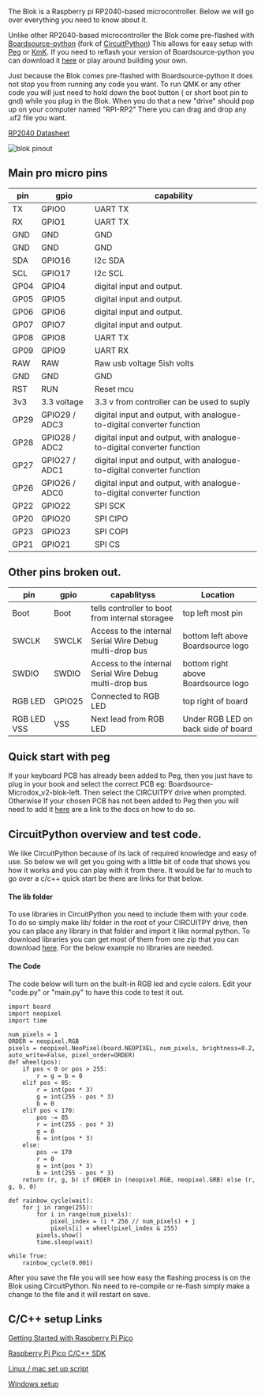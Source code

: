 The Blok is a Raspberry pi RP2040-based microcontroller. Below we will go over everything you need to know about it.

Unlike other RP2040-based microcontroller the Blok come pre-flashed with [Boardsource-python](https://github.com/boardsource/bs-python) (fork of [CircuitPython](https://circuitpython.org/)) This allows for easy setup with [Peg](https://peg.software/) or [KmK](https://www.kmkfw.io/). If you need to reflash your version of Boardsource-python you can download it [here](https://peg.software/api/blok.uf2) or play around building your own.

Just because the Blok comes pre-flashed with Boardsource-python it does not stop you from running any code you want. To run QMK or any other code you will just need to hold down the boot button ( or short boot pin to gnd) while you plug in the Blok. When you do that a new "drive" should pop up on your computer named "RPI-RP2" There you can drag and drop any .uf2 file you want.

[RP2040 Datasheet](https://datasheets.raspberrypi.com/rp2040/rp2040-datasheet.pdf)

![blok pinout](https://boardsource.imgix.net/617d3ea0-dd21-11ec-8169-f7a98d6afdaa.png)

## Main pro micro pins 

| pin  | gpio          | capability                                                           |
|------|---------------|-----------------------------------------------------------------------|
| TX   | GPIO0         | UART TX                                                               |
| RX   | GPIO1         | UART TX                                                               |
| GND  | GND           | GND                                                                   |
| GND  | GND           | GND                                                                   |
| SDA  | GPIO16        | I2c SDA                                                               |
| SCL  | GPIO17        | I2c SCL                                                               |
| GP04 | GPIO4         | digital input and output.                                             |
| GP05 | GPIO5         | digital input and output.                                             |
| GP06 | GPIO6         | digital input and output.                                             |
| GP07 | GPIO7         | digital input and output.                                             |
| GP08 | GPIO8         | UART TX                                                               |
| GP09 | GPIO9         | UART RX                                                               |
| RAW  | RAW           | Raw usb voltage 5ish volts                                            |
| GND  | GND           | GND                                                                   |
| RST  | RUN           | Reset mcu                                                             |
| 3v3  | 3.3 voltage   | 3.3 v from controller can be used to suply                            |
| GP29 | GPIO29 / ADC3 | digital input and output, with analogue-to-digital converter function |
| GP28 | GPIO28 / ADC2 | digital input and output, with analogue-to-digital converter function |
| GP27 | GPIO27 / ADC1 | digital input and output, with analogue-to-digital converter function |
| GP26 | GPIO26 / ADC0 | digital input and output, with analogue-to-digital converter function |
| GP22 | GPIO22        | SPI SCK                                                               |
| GP20 | GPIO20        | SPI CIPO                                                              |
| GP23 | GPIO23        | SPI COPI                                                              |
| GP21 | GPIO21        | SPI CS                                                                |


## Other pins broken out.

| pin         | gpio   | capablityss                                             | Location                            |
|-------------|--------|---------------------------------------------------------|-------------------------------------|
| Boot        | Boot   | tells controller to boot from internal storagee         | top left most pin                   |
| SWCLK       | SWCLK  | Access to the internal Serial Wire Debug multi-drop bus | bottom left above Boardsource logo  |
| SWDIO       | SWDIO  | Access to the internal Serial Wire Debug multi-drop bus | bottom right above Boardsource logo |
| RGB LED     | GPIO25 | Connected to RGB LED                                    | top right of board                  |
| RGB LED VSS | VSS    | Next lead from RGB LED                                  | Under RGB LED on back side of board |

## Quick start with peg

If your keyboard PCB has already been added to Peg, then you just have to plug in your book and select the correct PCB eg: Boardsource-Microdox_v2-blok-left. Then select the CIRCUITPY drive when prompted. Otherwise If your chosen PCB has not been added to Peg then you will need to add it [here](https://peg.software/docs/) are a link to the docs on how to do so.


## CircuitPython overview and test code.

We like CircuitPython because of its lack of required knowledge and easy of use. So below we will get you going with a little bit of code that shows you how it works and you can play with it from there. It would be far to much to go over a c/c++ quick start be there are links for that below.

#### The lib folder

To use libraries in CircuitPython you need to include them with your code. To do so simply make lib/ folder in the root of your CIRCUITPY drive, then you can place any library in that folder and import it like normal python. To download libraries you can get most of them from one zip that you can download [here](https://github.com/adafruit/Adafruit_CircuitPython_Bundle/releases/download/20220415/adafruit-circuitpython-bundle-7.x-mpy-20220415.zip). For the below example no libraries are needed.

#### The Code

The code below will turn on the built-in RGB led and cycle colors. Edit your "code.py"  or "main.py" to have this code to test it out.

~~~
import board
import neopixel
import time

num_pixels = 1
ORDER = neopixel.RGB
pixels = neopixel.NeoPixel(board.NEOPIXEL, num_pixels, brightness=0.2, auto_write=False, pixel_order=ORDER)
def wheel(pos):
    if pos < 0 or pos > 255:
        r = g = b = 0
    elif pos < 85:
        r = int(pos * 3)
        g = int(255 - pos * 3)
        b = 0
    elif pos < 170:
        pos -= 85
        r = int(255 - pos * 3)
        g = 0
        b = int(pos * 3)
    else:
        pos -= 170
        r = 0
        g = int(pos * 3)
        b = int(255 - pos * 3)
    return (r, g, b) if ORDER in (neopixel.RGB, neopixel.GRB) else (r, g, b, 0)

def rainbow_cycle(wait):
    for j in range(255):
        for i in range(num_pixels):
            pixel_index = (i * 256 // num_pixels) + j
            pixels[i] = wheel(pixel_index & 255)
        pixels.show()
        time.sleep(wait)

while True:
    rainbow_cycle(0.001) 
~~~

After you save the file you will see how easy the flashing process is on the Blok using CircuitPython. No need to re-compile or re-flash simply make a change to the file and it will restart on save.

## C/C++ setup Links

[Getting Started with Raspberry Pi Pico](https://datasheets.raspberrypi.org/pico/getting-started-with-pico.pdf)

[Raspberry Pi Pico C/C++ SDK ](https://datasheets.raspberrypi.org/pico/raspberry-pi-pico-c-sdk.pdf)

[Linux /  mac set up script](https://github.com/raspberrypi/pico-setup/blob/master/pico_setup.sh)

[Windows setup](https://github.com/ndabas/pico-setup-windows)




